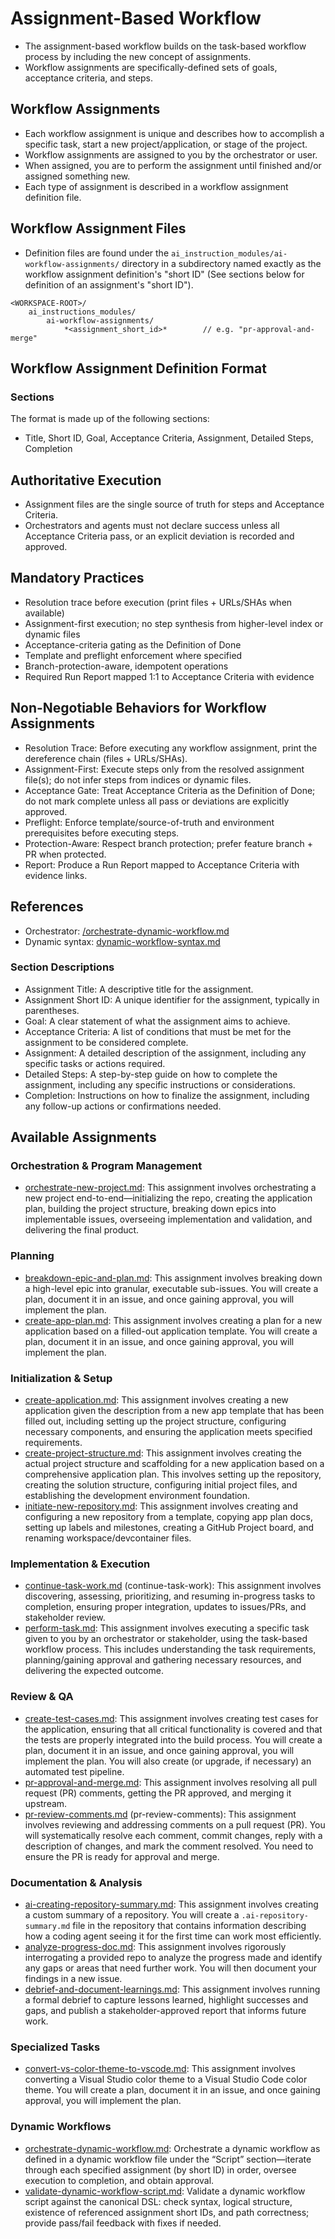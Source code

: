 # Assignment-Based Workflow

* The assignment-based workflow builds on the task-based workflow process by including the new concept of assignments. 
* Workflow assignments are specifically-defined sets of goals, acceptance criteria, and steps.

## Workflow Assignments

* Each workflow assignment is unique and describes how to accomplish a specific task, start a new project/application, or stage of the project.
* Workflow assignments are assigned to you by the orchestrator or user.
* When assigned, you are to perform the assignment until finished and/or assigned something new.
* Each type of assignment is described in a workflow assignment definition file.

## Workflow Assignment Files
* Definition files are found under the `ai_instruction_modules/ai-workflow-assignments/` directory in a subdirectory named exactly as the workflow assignment definition's "short ID" (See sections below for definition of an assignment's "short ID").

```
<WORKSPACE-ROOT>/
    ai_instructions_modules/
        ai-workflow-assignments/
            *<assignment_short_id>*        // e.g. "pr-approval-and-merge"
```

## Workflow Assignment Definition Format

### Sections
The format is made up of the following sections:

* Title, Short ID, Goal, Acceptance Criteria, Assignment, Detailed Steps, Completion

## Authoritative Execution
- Assignment files are the single source of truth for steps and Acceptance Criteria.
- Orchestrators and agents must not declare success unless all Acceptance Criteria pass, or an explicit deviation is recorded and approved.

## Mandatory Practices
- Resolution trace before execution (print files + URLs/SHAs when available)
- Assignment-first execution; no step synthesis from higher-level index or dynamic files
- Acceptance-criteria gating as the Definition of Done
- Template and preflight enforcement where specified
- Branch-protection-aware, idempotent operations
- Required Run Report mapped 1:1 to Acceptance Criteria with evidence

## Non-Negotiable Behaviors for Workflow Assignments
- Resolution Trace: Before executing any workflow assignment, print the dereference chain (files + URLs/SHAs).
- Assignment-First: Execute steps only from the resolved assignment file(s); do not infer steps from indices or dynamic files.
- Acceptance Gate: Treat Acceptance Criteria as the Definition of Done; do not mark complete unless all pass or deviations are explicitly approved.
- Preflight: Enforce template/source-of-truth and environment prerequisites before executing steps.
- Protection-Aware: Respect branch protection; prefer feature branch + PR when protected.
- Report: Produce a Run Report mapped to Acceptance Criteria with evidence links.

## References
- Orchestrator: [/orchestrate-dynamic-workflow.md](./ai-workflow-assignments/orchestrate-dynamic-workflow.md/orchestrate-dynamic-workflow.md)
- Dynamic syntax: [dynamic-workflow-syntax.md](./ai-workflow-assignments/dynamic-workflows/dynamic-workflow-syntax.md)

### Section Descriptions

* Assignment Title: A descriptive title for the assignment.
* Assignment Short ID: A unique identifier for the assignment, typically in parentheses.
* Goal: A clear statement of what the assignment aims to achieve.
* Acceptance Criteria: A list of conditions that must be met for the assignment to be considered complete.
* Assignment: A detailed description of the assignment, including any specific tasks or actions required.
* Detailed Steps: A step-by-step guide on how to complete the assignment, including any specific instructions or considerations.
* Completion: Instructions on how to finalize the assignment, including any follow-up actions or confirmations needed.

## Available Assignments

### Orchestration & Program Management
* [orchestrate-new-project.md](ai-workflow-assignments/orchestrate-new-project.md): This assignment involves orchestrating a new project end-to-end—initializing the repo, creating the application plan, building the project structure, breaking down epics into implementable issues, overseeing implementation and validation, and delivering the final product.

### Planning
* [breakdown-epic-and-plan.md](ai-workflow-assignments/breakdown-epic-and-plan.md): This assignment involves breaking down a high-level epic into granular, executable sub-issues. You will create a plan, document it in an issue, and once gaining approval, you will implement the plan.
* [create-app-plan.md](ai-workflow-assignments/create-app-plan.md): This assignment involves creating a plan for a new application based on a filled-out application template. You will create a plan, document it in an issue, and once gaining approval, you will implement the plan.

### Initialization & Setup
* [create-application.md](ai-workflow-assignments/create-application.md): This assignment involves creating a new application given the description from a new app template that has been filled out, including setting up the project structure, configuring necessary components, and ensuring the application meets specified requirements.
* [create-project-structure.md](ai-workflow-assignments/create-project-structure.md): This assignment involves creating the actual project structure and scaffolding for a new application based on a comprehensive application plan. This involves setting up the repository, creating the solution structure, configuring initial project files, and establishing the development environment foundation.
* [initiate-new-repository.md](ai-workflow-assignments/initiate-new-repository.md): This assignment involves creating and configuring a new repository from a template, copying app plan docs, setting up labels and milestones, creating a GitHub Project board, and renaming workspace/devcontainer files.

### Implementation & Execution
* [continue-task-work.md](ai-workflow-assignments/continue-task-work.md) (continue-task-work): This assignment involves discovering, assessing, prioritizing, and resuming in-progress tasks to completion, ensuring proper integration, updates to issues/PRs, and stakeholder review.
* [perform-task.md](ai-workflow-assignments/perform-task.md): This assignment involves executing a specific task given to you by an orchestrator or stakeholder, using the task-based workflow process.  This includes understanding the task requirements, planning/gaining approval and gathering necessary resources, and delivering the expected outcome.

### Review & QA
* [create-test-cases.md](ai-workflow-assignments/create-test-cases.md): This assignment involves creating test cases for the application, ensuring that all critical functionality is covered and that the tests are properly integrated into the build process. You will create a plan, document it in an issue, and once gaining approval, you will implement the plan. You will also create (or upgrade, if necessary) an automated test pipeline.
* [pr-approval-and-merge.md](ai-workflow-assignments/pr-approval-and-merge.md): This assignment involves resolving all pull request (PR) comments, getting the PR approved, and merging it upstream.
* [pr-review-comments.md](ai-workflow-assignments/pr-review-comments.md) (pr-review-comments): This assignment involves reviewing and addressing comments on a pull request (PR). You will systematically resolve each comment, commit changes, reply with a description of changes, and mark the comment resolved. You need to ensure the PR is ready for approval and merge.

### Documentation & Analysis
* [ai-creating-repository-summary.md](ai-creating-repository-summary.md): This assignment involves creating a custom summary of a repository. You will create a `.ai-repository-summary.md` file in the repository that contains information describing how a coding agent seeing it for the first time can work most efficiently.
* [analyze-progress-doc.md](ai-workflow-assignments/analyze-progress-doc.md): This assignment involves rigorously interrogating a provided repo to analyze the progress made and identify any gaps or areas that need further work. You will then document your findings in a new issue.
* [debrief-and-document-learnings.md](ai-workflow-assignments/debrief-and-document-learnings.md): This assignment involves running a formal debrief to capture lessons learned, highlight successes and gaps, and publish a stakeholder-approved report that informs future work.

### Specialized Tasks
* [convert-vs-color-theme-to-vscode.md](ai-workflow-assignments/convert-vs-color-theme-to-vscode.md): This assignment involves converting a Visual Studio color theme to a Visual Studio Code color theme. You will create a plan, document it in an issue, and once gaining approval, you will implement the plan.

### Dynamic Workflows
* [orchestrate-dynamic-workflow.md](ai-workflow-assignments/orchestrate-dynamic-workflow.md): Orchestrate a dynamic workflow as defined in a dynamic workflow file under the “Script” section—iterate through each specified assignment (by short ID) in order, oversee execution to completion, and obtain approval.
* [validate-dynamic-workflow-script.md](ai-workflow-assignments/validate-dynamic-workflow-script.md): Validate a dynamic workflow script against the canonical DSL: check syntax, logical structure, existence of referenced assignment short IDs, and path correctness; provide pass/fail feedback with fixes if needed.
  